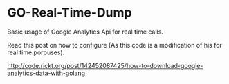 # GO-Real-Time-Dump
Basic usage of Google Analytics Api for real time calls.

Read this post on how to configure (As this code is a modification of his for real time porpuses).

http://code.rickt.org/post/142452087425/how-to-download-google-analytics-data-with-golang